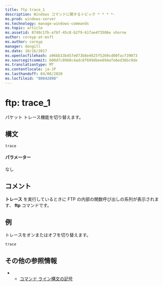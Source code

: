 ```yaml
---
title: ftp trace_1
description: Windows コマンドに関するトピック * * * *-
ms.prod: windows-server
ms.technology: manage-windows-commands
ms.topic: article
ms.assetid: 8740c1fb-a7bf-45c8-b2f9-61fae4f3506e vhorne
author: coreyp-at-msft
ms.author: coreyp
manager: dongill
ms.date: 10/16/2017
ms.openlocfilehash: a96bb33b457e073b8e4625f5269cd00facf39073
ms.sourcegitcommit: b00d7c8968c4adc8f699dbee694afe6ed36bc9de
ms.translationtype: MT
ms.contentlocale: ja-JP
ms.lasthandoff: 04/08/2020
ms.locfileid: "80842898"
---
```

# <a name="ftp-trace_1"></a>ftp: trace_1



パケット トレース機能を切り替えます。

## <a name="syntax"></a>構文

```
trace
```

#### <a name="parameters"></a>パラメーター

なし

## <a name="remarks"></a>コメント

**トレース** を実行しているときに FTP の内部の関数呼び出しの系列が表示されます、 **ftp** コマンドです。

## <a name="examples"></a><a name=BKMK_Examples></a>例

トレースをオンまたはオフを切り替えます。
```
trace
```

## <a name="additional-references"></a>その他の参照情報

-   - [コマンド ライン構文の記号](command-line-syntax-key.md)